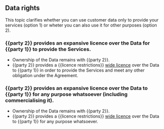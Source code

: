 ## Data rights

This topic clarifies whether you can use customer data only to provide your services (option 1) or wheter you can also use it for other purposes (option 2). 

### {{party 2}} provides an expansive licence over the Data for {{party 1}} to provide the Services.

- Ownership of the Data remains with {{party 2}}.
- {{party 2}} provides a {{licence restrictions}} [wide licence](https://github.com/lawpatch/au-ip_license/blob/249478cd511a2ad08929d6aff10f95458601d0fc/au-license_ip_expansive.md) over the Data to {{party 1}} in order to provide the Services and meet any other obligation under the Agreement.

### {{party 2}} provides an expansive licence over the Data to {{party 1}} for any purpose whatsoever (including commercialising it).

- Ownership of the Data remains with {{party 2}}.
- {{party 2}} provides a {{licence restrictions}} [wide licence](https://github.com/lawpatch/au-ip_license/blob/249478cd511a2ad08929d6aff10f95458601d0fc/au-license_ip_expansive.md) over the Data to {{party 1}} for any purpose whatsoever.
